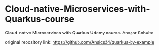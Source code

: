 # Cloud-native-Microservices-with-Quarkus-course
Cloud-native Microservices with Quarkus Udemy course. Ansgar Schulte

original repository link: https://github.com/Ansics24/quarkus-by-example
